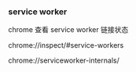 ### service worker

chrome 查看 service worker 链接状态

chrome://inspect/#service-workers

chrome://serviceworker-internals/